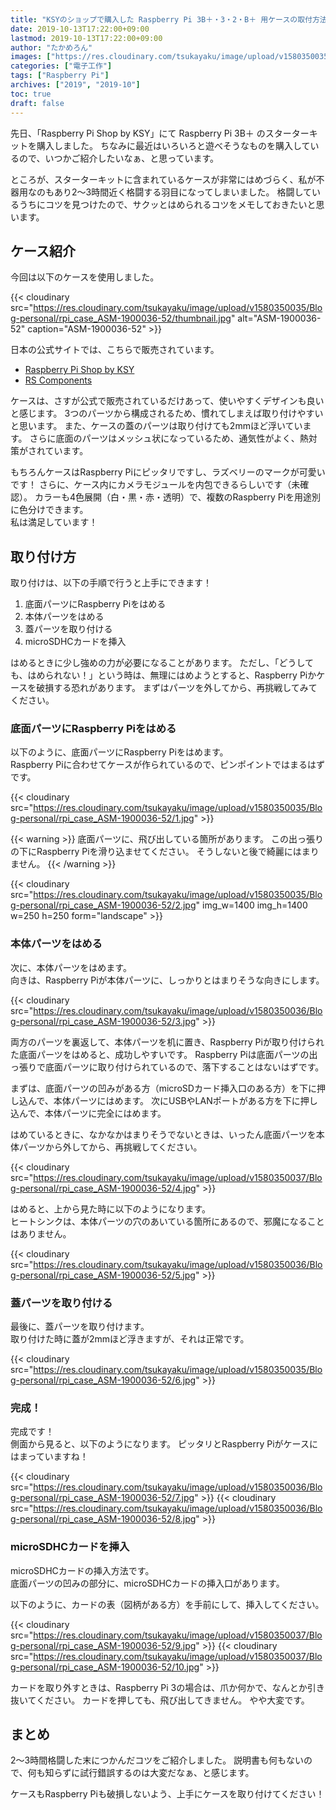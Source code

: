 ```yaml
---
title: "KSYのショップで購入した Raspberry Pi 3B＋・3・2・B＋ 用ケースの取付方法"
date: 2019-10-13T17:22:00+09:00
lastmod: 2019-10-13T17:22:00+09:00
author: "たかめろん"
images: ["https://res.cloudinary.com/tsukayaku/image/upload/v1580350035/Blog-personal/rpi_case_ASM-1900036-52/thumbnail.jpg"]
categories: ["電子工作"]
tags: ["Raspberry Pi"]
archives: ["2019", "2019-10"]
toc: true
draft: false
---
```


先日、「Raspberry Pi Shop by KSY」にて Raspberry Pi 3B＋ のスターターキットを購入しました。
ちなみに最近はいろいろと遊べそうなものを購入しているので、いつかご紹介したいなぁ、と思っています。

ところが、スターターキットに含まれているケースが非常にはめづらく、私が不器用なのもあり2～3時間近く格闘する羽目になってしまいました。
格闘しているうちにコツを見つけたので、サクッとはめられるコツをメモしておきたいと思います。

## ケース紹介
今回は以下のケースを使用しました。

{{< cloudinary src="https://res.cloudinary.com/tsukayaku/image/upload/v1580350035/Blog-personal/rpi_case_ASM-1900036-52/thumbnail.jpg"  alt="ASM-1900036-52" caption="ASM-1900036-52" >}}

日本の公式サイトでは、こちらで販売されています。

* [Raspberry Pi Shop by KSY](https://raspberry-pi.ksyic.com/main/index/pdp.id/427/pdp.open/427 "Piケース RS V3 赤 for 3B+/3/2/B+ [167-7053] | Raspberry Pi Shop by KSY")
* [RS Components](https://jp.rs-online.com/web/p/raspberry-pi-cases/1677053/ "ASM-1900036-52 | DesignSpark Raspberry Piケース, ABS樹脂 ASM-1900036-52 | RS Components")

ケースは、さすが公式で販売されているだけあって、使いやすくデザインも良いと感じます。
3つのパーツから構成されるため、慣れてしまえば取り付けやすいと思います。
また、ケースの蓋のパーツは取り付けても2mmほど浮いています。
さらに底面のパーツはメッシュ状になっているため、通気性がよく、熱対策がされています。

もちろんケースはRaspberry Piにピッタリですし、ラズベリーのマークが可愛いです！
さらに、ケース内にカメラモジュールを内包できるらしいです（未確認）。
カラーも4色展開（白・黒・赤・透明）で、複数のRaspberry Piを用途別に色分けできます。  
私は満足しています！

## 取り付け方
取り付けは、以下の手順で行うと上手にできます！  

1. 底面パーツにRaspberry Piをはめる
1. 本体パーツをはめる
1. 蓋パーツを取り付ける
1. microSDHCカードを挿入

はめるときに少し強めの力が必要になることがあります。
ただし、「どうしても、はめられない！」という時は、無理にはめようとすると、Raspberry Piかケースを破損する恐れがあります。
まずはパーツを外してから、再挑戦してみてください。

### 底面パーツにRaspberry Piをはめる
以下のように、底面パーツにRaspberry Piをはめます。  
Raspberry Piに合わせてケースが作られているので、ピンポイントではまるはずです。

{{< cloudinary src="https://res.cloudinary.com/tsukayaku/image/upload/v1580350035/Blog-personal/rpi_case_ASM-1900036-52/1.jpg"  >}}

{{< warning >}}
底面パーツに、飛び出している箇所があります。
この出っ張りの下にRaspberry Piを滑り込ませてください。
そうしないと後で綺麗にはまりません。
{{< /warning >}}

{{< cloudinary src="https://res.cloudinary.com/tsukayaku/image/upload/v1580350035/Blog-personal/rpi_case_ASM-1900036-52/2.jpg" img_w=1400 img_h=1400 w=250 h=250 form="landscape" >}}

### 本体パーツをはめる
次に、本体パーツをはめます。  
向きは、Raspberry Piが本体パーツに、しっかりとはまりそうな向きにします。

{{< cloudinary src="https://res.cloudinary.com/tsukayaku/image/upload/v1580350036/Blog-personal/rpi_case_ASM-1900036-52/3.jpg"  >}}

両方のパーツを裏返して、本体パーツを机に置き、Raspberry Piが取り付けられた底面パーツをはめると、成功しやすいです。
Raspberry Piは底面パーツの出っ張りで底面パーツに取り付けられているので、落下することはないはずです。

まずは、底面パーツの凹みがある方（microSDカード挿入口のある方）を下に押し込んで、本体パーツにはめます。
次にUSBやLANポートがある方を下に押し込んで、本体パーツに完全にはめます。

はめているときに、なかなかはまりそうでないときは、いったん底面パーツを本体パーツから外してから、再挑戦してください。

{{< cloudinary src="https://res.cloudinary.com/tsukayaku/image/upload/v1580350037/Blog-personal/rpi_case_ASM-1900036-52/4.jpg"  >}}

はめると、上から見た時に以下のようになります。  
ヒートシンクは、本体パーツの穴のあいている箇所にあるので、邪魔になることはありません。

{{< cloudinary src="https://res.cloudinary.com/tsukayaku/image/upload/v1580350036/Blog-personal/rpi_case_ASM-1900036-52/5.jpg"  >}}

### 蓋パーツを取り付ける
最後に、蓋パーツを取り付けます。  
取り付けた時に蓋が2mmほど浮きますが、それは正常です。

{{< cloudinary src="https://res.cloudinary.com/tsukayaku/image/upload/v1580350035/Blog-personal/rpi_case_ASM-1900036-52/6.jpg"  >}}

### 完成！
完成です！  
側面から見ると、以下のようになります。
ピッタリとRaspberry Piがケースにはまっていますね！

{{< cloudinary src="https://res.cloudinary.com/tsukayaku/image/upload/v1580350036/Blog-personal/rpi_case_ASM-1900036-52/7.jpg"  >}}
{{< cloudinary src="https://res.cloudinary.com/tsukayaku/image/upload/v1580350036/Blog-personal/rpi_case_ASM-1900036-52/8.jpg"  >}}

### microSDHCカードを挿入
microSDHCカードの挿入方法です。  
底面パーツの凹みの部分に、microSDHCカードの挿入口があります。

以下のように、カードの表（図柄がある方）を手前にして、挿入してください。

{{< cloudinary src="https://res.cloudinary.com/tsukayaku/image/upload/v1580350037/Blog-personal/rpi_case_ASM-1900036-52/9.jpg"  >}}
{{< cloudinary src="https://res.cloudinary.com/tsukayaku/image/upload/v1580350037/Blog-personal/rpi_case_ASM-1900036-52/10.jpg"  >}}

カードを取り外すときは、Raspberry Pi 3の場合は、爪か何かで、なんとか引き抜いてください。
カードを押しても、飛び出してきません。
やや大変です。

## まとめ
2～3時間格闘した末につかんだコツをご紹介しました。
説明書も何もないので、何も知らずに試行錯誤するのは大変だなぁ、と感じます。

ケースもRaspberry Piも破損しないよう、上手にケースを取り付けてください！